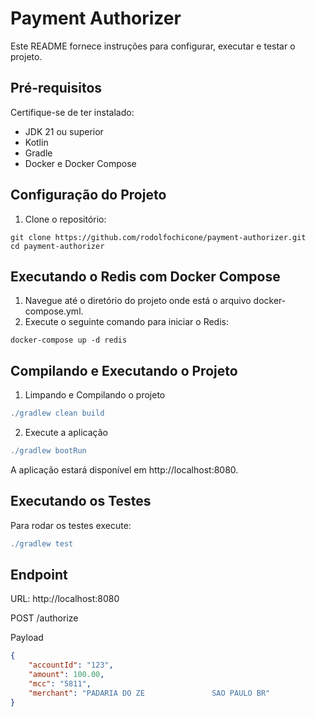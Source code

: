 # Payment Authorizer

Este README fornece instruções para configurar, executar e testar o projeto.

## Pré-requisitos

Certifique-se de ter instalado:

  * JDK 21 ou superior
  * Kotlin
  * Gradle
  * Docker e Docker Compose

## Configuração do Projeto

1. Clone o repositório:

~~~github
git clone https://github.com/rodolfochicone/payment-authorizer.git
cd payment-authorizer
~~~

## Executando o Redis com Docker Compose

1. Navegue até o diretório do projeto onde está o arquivo docker-compose.yml.
2. Execute o seguinte comando para iniciar o Redis:

~~~docker
docker-compose up -d redis
~~~

## Compilando e Executando o Projeto

1. Limpando e Compilando o projeto
~~~gradle
./gradlew clean build
~~~

2. Execute a aplicação
~~~gradle
./gradlew bootRun
~~~

A aplicação estará disponível em http://localhost:8080.

## Executando os Testes

Para rodar os testes execute:
~~~gradle
./gradlew test
~~~

## Endpoint

URL: http://localhost:8080

POST /authorize

Payload
~~~json
{
	"accountId": "123",
	"amount": 100.00,
	"mcc": "5811",
	"merchant": "PADARIA DO ZE               SAO PAULO BR"
}
~~~


